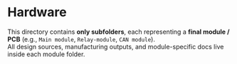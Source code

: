 # Hardware

This directory contains **only subfolders**, each representing a **final module / PCB** (e.g., `Main module`, `Relay-module`, `CAN module`).  
All design sources, manufacturing outputs, and module-specific docs live inside each module folder.
